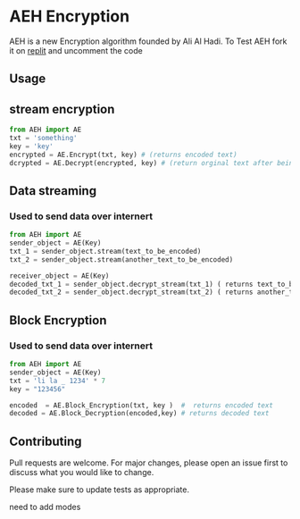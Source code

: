 # AEH Encryption
AEH is a new Encryption algorithm founded by Ali Al Hadi. To Test AEH fork it on [replit](https://replit.com/@Ali-Al-Hadi-Al-Husseini/AEH-encryption#main.py) and uncomment the code


## Usage
## stream encryption
```python
from AEH import AE
txt = 'something'
key = 'key'
encrypted = AE.Encrypt(txt, key) # (returns encoded text)
dcrypted = AE.Decrypt(encrypted, key) # (return orginal text after being decoded)
```
## Data streaming
### Used to send data over internert 
```python
from AEH import AE
sender_object = AE(Key)
txt_1 = sender_object.stream(text_to_be_encoded)
txt_2 = sender_object.stream(another_text_to_be_encoded)

receiver_object = AE(Key)
decoded_txt_1 = sender_object.decrypt_stream(txt_1) ( returns text_to_be_encoded)
decoded_txt_2 = sender_object.decrypt_stream(txt_2) ( returns another_text_to_be_encoded)

```
## Block Encryption 
### Used to send data over internert 
```python
from AEH import AE
sender_object = AE(Key)
txt = 'li la _ 1234' * 7 
key = "123456"

encoded  = AE.Block_Encryption(txt, key )  #  returns encoded text 
decoded = AE.Block_Decryption(encoded,key) # returns decoded text 

```
## Contributing
Pull requests are welcome. For major changes, please open an issue first to discuss what you would like to change.

Please make sure to update tests as appropriate.

need to add modes
